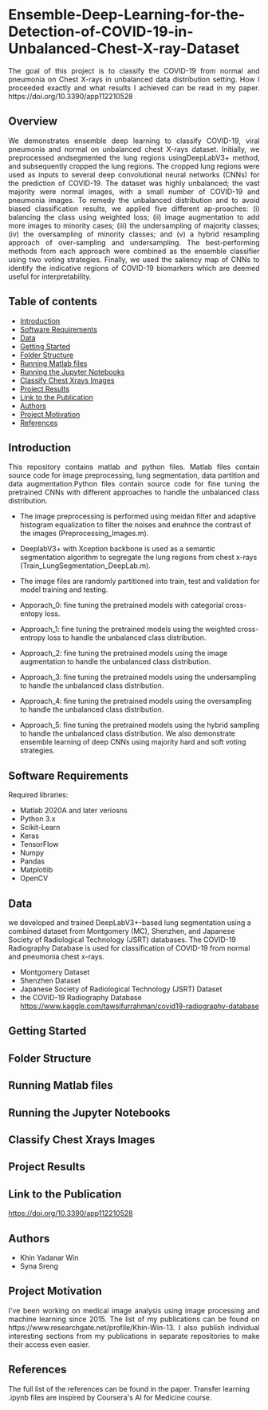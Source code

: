 # Ensemble-Deep-Learning-for-the-Detection-of-COVID-19-in-Unbalanced-Chest-X-ray-Dataset
<p align="justify">The goal of this project is to classify the COVID-19 from normal and pneumonia on Chest X-rays in unbalanced data distribution setting.         
How I proceeded exactly and what results I achieved can be read in my paper. https://doi.org/10.3390/app112210528</p>

## Overview
 <p align="justify">
       We demonstrates ensemble deep learning to classify COVID-19, viral pneumonia and normal on unbalanced chest X-rays dataset. Initially, we preprocessed andsegmented the lung regions usingDeepLabV3+ method, and subsequently cropped the lung regions. The cropped lung regions were used as inputs to several deep convolutional neural networks (CNNs) for the prediction of COVID-19. The dataset was highly unbalanced; the vast majority were normal images, with a small number of COVID-19 and pneumonia images. To remedy the unbalanced distribution and to avoid biased classification results, we applied five different ap-proaches:     (i) balancing the class using weighted loss;    (ii) image augmentation to add more images to minority cases;    (iii) the undersampling of majority classes;    (iv) the oversampling of minority classes; and     (v) a hybrid resampling approach of over-sampling and undersampling. The best-performing methods from each approach were combined as the ensemble classifier using two voting strategies. Finally, we used the saliency map of CNNs to identify the indicative regions of COVID-19 biomarkers which are deemed useful for interpretability.
</p>

## Table of contents
* [Introduction ](#introduction) 
* [Software Requirements](#software-requirements) 
* [Data](#data) 
* [Getting Started](#getting-started)
* [Folder Structure](#folder-structure)
* [Running Matlab files](#running-matlab-files)
* [Running the Jupyter Notebooks](#running-the-jupyter-notebooks)
* [Classify Chest Xrays Images](#classify-chest-xrays-images)
* [Project Results](#project-results)
* [Link to the Publication](#link-to-the-publication)
* [Authors](#authors)
* [Project Motivation](#project-motivation)
* [References](#references)

## Introduction 
<p align="justify"> This repository contains matlab and python files. Matlab files contain source code for image preprocessing, lung segmentation, data partition and data augmentation.Python files contain source code for fine tuning the pretrained CNNs with different approaches to handle the unbalanced class distribution. 
</p>

* The image preprocessing is performed using meidan filter and adaptive histogram equalization to filter the noises and enahnce the contrast of the images (Preprocessing_Images.m).
* DeeplabV3+ with Xception backbone is used as a semantic segmentation algorithm to segregate the lung regions from chest x-rays (Train_LungSegmentation_DeepLab.m). 
* The image files are randomly partitioned into train, test and validation for model training and testing.

* Apporach_0: fine tuning the pretrained models with categorial cross-entopy loss.
* Approach_1: fine tuning the pretrained models using the weighted cross-entropy loss to handle the unbalanced class distribution.
* Approach_2: fine tuning the pretrained models using the image augmentation to handle the unbalanced class distribution.
* Approach_3: fine tuning the pretrained models using the undersampling to handle the unbalanced class distribution.
* Approach_4: fine tuning the pretrained models using the oversampling to handle the unbalanced class distribution.
* Approach_5: fine tuning the pretrained models using the hybrid sampling to handle the unbalanced class distribution. We also demonstrate ensemble learning of deep CNNs using majority hard and soft voting strategies.

## Software Requirements
Required libraries:
* Matlab 2020A and later veriosns
* Python 3.x
* Scikit-Learn
* Keras
* TensorFlow
* Numpy
* Pandas
* Matplotlib
* OpenCV
## Data
we developed and trained DeepLabV3+-based lung segmentation using a combined dataset from Montgomery (MC), Shenzhen, and Japanese Society of Radiological Technology (JSRT) databases. The COVID-19 Radiography Database is used for classification of COVID-19 from normal and pneumonia chest x-rays.
* Montgomery Dataset
* Shenzhen Dataset 
* Japanese Society of Radiological Technology (JSRT) Dataset
* the COVID-19 Radiography Database https://www.kaggle.com/tawsifurrahman/covid19-radiography-database 

## Getting Started

## Folder Structure

## Running Matlab files

## Running the Jupyter Notebooks

## Classify Chest Xrays Images

## Project Results

## Link to the Publication
https://doi.org/10.3390/app112210528

## Authors
* Khin Yadanar Win
* Syna Sreng

## Project Motivation
<p align="justify"> I've been working on medical image analysis using image processing and machine learning since 2015. The list of my publications can be found on https://www.researchgate.net/profile/Khin-Win-13. I also publish individual interesting sections from my publications in separate repositories to make their access even easier. </p>

## References
The full list of the references can be found in the paper.
Transfer learning .ipynb files are inspired by Coursera's AI for Medicine course. 
